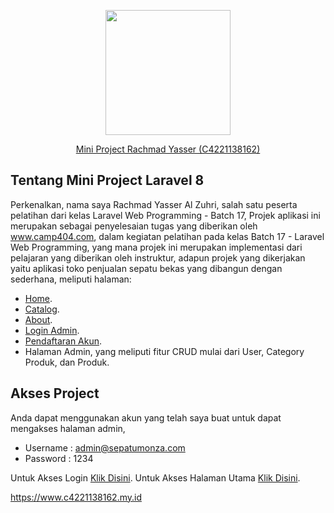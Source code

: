 <p align="center"><a href="https://www.c4221138162.my.id/" target="_blank"><img src="https://www.camp404.com/images/camp404v2.png" width="200"></a></p>
<p align="center"><a href="https://www.c4221138162.my.id/" target="_blank">Mini Project Rachmad Yasser (C4221138162) </a></p>

## Tentang Mini Project Laravel 8 

Perkenalkan, nama saya Rachmad Yasser Al Zuhri, salah satu peserta pelatihan dari kelas Laravel Web Programming - Batch 17, Projek aplikasi ini merupakan sebagai penyelesaian tugas yang diberikan oleh www.camp404.com, dalam kegiatan pelatihan pada kelas Batch 17 - Laravel Web Programming, yang mana projek ini merupakan implementasi dari pelajaran yang diberikan oleh instruktur, adapun projek yang dikerjakan yaitu aplikasi toko penjualan sepatu bekas yang dibangun dengan sederhana, meliputi halaman:

- [Home](https://www.c4221138162.my.id/).
- [Catalog](https://www.c4221138162.my.id/catalog). 
- [About](https://www.c4221138162.my.id/about). 
- [Login Admin](https://www.c4221138162.my.id/login). 
- [Pendaftaran Akun](https://www.c4221138162.my.id/register). 
- Halaman Admin, yang meliputi fitur CRUD mulai dari User, Category Produk, dan Produk. 


## Akses Project

Anda dapat menggunakan akun yang telah saya buat untuk dapat mengakses halaman admin,

- Username : admin@sepatumonza.com
- Password : 1234

Untuk Akses Login [Klik Disini](https://www.c4221138162.my.id/login). 
Untuk Akses Halaman Utama [Klik Disini](https://www.c4221138162.my.id). 

https://www.c4221138162.my.id

